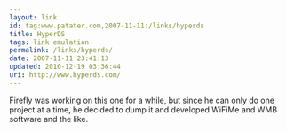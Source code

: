 ```yaml
---
layout: link
id: tag:www.patater.com,2007-11-11:/links/hyperds
title: HyperDS
tags: link emulation
permalink: /links/hyperds/
date: 2007-11-11 23:41:13
updated: 2010-12-19 03:36:44
uri: http://www.hyperds.com/
---
```

Firefly was working on this one for a while, but since he can only do one
project at a time, he decided to dump it and developed WiFiMe and WMB software
and the like.
